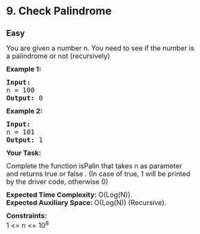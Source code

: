 # 9. Check Palindrome
## Easy 
<div class="problem-statement">
                <p></p><p><span style="font-size:18px">You are given a number n. You need to see if the number is a palindrome or not (recursively)</span></p>

<p><span style="font-size:18px"><strong>Example 1:</strong></span></p>

<pre><span style="font-size:18px"><strong>Input:
</strong>n = 100
<strong>Output: </strong>0</span>
</pre>

<p><span style="font-size:18px"><strong>Example 2:</strong></span></p>

<pre><span style="font-size:18px"><strong>Input:
</strong>n = 101
<strong>Output: </strong>1</span></pre>

<p><span style="font-size:18px"><strong>Your Task:</strong> </span></p>

<p><span style="font-size:18px">Complete the function isPalin that takes n as parameter and returns true or false . (In case of true, 1 will be printed by the driver code, otherwise 0)</span></p>

<p><span style="font-size:18px"><strong>Expected Time Complexity:&nbsp;</strong>O(Log(N)).<br>
<strong>Expected Auxiliary Space:&nbsp;</strong>O(Log(N)) (Recursive).</span></p>

<p><span style="font-size:18px"><strong>Constraints:</strong><br>
1 &lt;= n &lt;= 10<sup>8</sup></span></p>
 <p></p>
            </div>